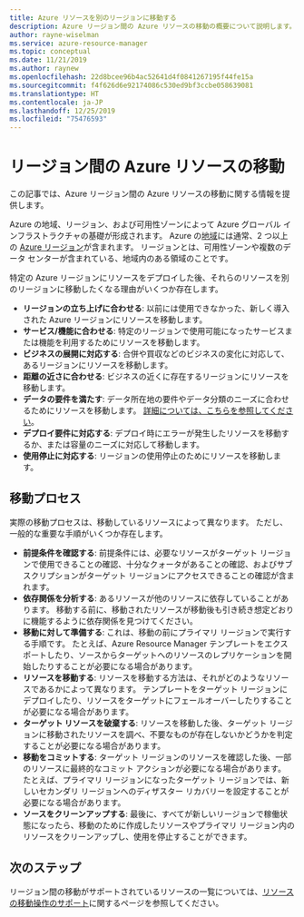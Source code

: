 ```yaml
---
title: Azure リソースを別のリージョンに移動する
description: Azure リージョン間の Azure リソースの移動の概要について説明します。
author: rayne-wiselman
ms.service: azure-resource-manager
ms.topic: conceptual
ms.date: 11/21/2019
ms.author: raynew
ms.openlocfilehash: 22d8bcee96b4ac52641d4f0841267195f44fe15a
ms.sourcegitcommit: f4f626d6e92174086c530ed9bf3ccbe058639081
ms.translationtype: HT
ms.contentlocale: ja-JP
ms.lasthandoff: 12/25/2019
ms.locfileid: "75476593"
---
```

# <a name="moving-azure-resources-across-regions"></a>リージョン間の Azure リソースの移動

この記事では、Azure リージョン間の Azure リソースの移動に関する情報を提供します。

Azure の地域、リージョン、および可用性ゾーンによって Azure グローバル インフラストラクチャの基礎が形成されます。 Azure の[地域](https://azure.microsoft.com/global-infrastructure/geographies/)には通常、2 つ以上の [Azure リージョン](https://azure.microsoft.com/global-infrastructure/regions/)が含まれます。 リージョンとは、可用性ゾーンや複数のデータ センターが含まれている、地域内のある領域のことです。 

特定の Azure リージョンにリソースをデプロイした後、それらのリソースを別のリージョンに移動したくなる理由がいくつか存在します。

- **リージョンの立ち上げに合わせる**: 以前には使用できなかった、新しく導入された Azure リージョンにリソースを移動します。
- **サービス/機能に合わせる**: 特定のリージョンで使用可能になったサービスまたは機能を利用するためにリソースを移動します。
- **ビジネスの展開に対応する**: 合併や買収などのビジネスの変化に対応して、あるリージョンにリソースを移動します。
- **距離の近さに合わせる**: ビジネスの近くに存在するリージョンにリソースを移動します。
- **データの要件を満たす**: データ所在地の要件やデータ分類のニーズに合わせるためにリソースを移動します。 [詳細については、こちらを参照してください](https://azure.microsoft.com/mediahandler/files/resourcefiles/achieving-compliant-data-residency-and-security-with-azure/Achieving_Compliant_Data_Residency_and_Security_with_Azure.pdf)。
- **デプロイ要件に対応する**: デプロイ時にエラーが発生したリソースを移動するか、または容量のニーズに対応して移動します。 
- **使用停止に対応する**: リージョンの使用停止のためにリソースを移動します。

## <a name="move-process"></a>移動プロセス

実際の移動プロセスは、移動しているリソースによって異なります。 ただし、一般的な重要な手順がいくつか存在します。

- **前提条件を確認する**: 前提条件には、必要なリソースがターゲット リージョンで使用できることの確認、十分なクォータがあることの確認、およびサブスクリプションがターゲット リージョンにアクセスできることの確認が含まれます。
- **依存関係を分析する**: あるリソースが他のリソースに依存していることがあります。 移動する前に、移動されたリソースが移動後も引き続き想定どおりに機能するように依存関係を見つけてください。
- **移動に対して準備する**: これは、移動の前にプライマリ リージョンで実行する手順です。 たとえば、Azure Resource Manager テンプレートをエクスポートしたり、ソースからターゲットへのリソースのレプリケーションを開始したりすることが必要になる場合があります。
- **リソースを移動する**: リソースを移動する方法は、それがどのようなリソースであるかによって異なります。 テンプレートをターゲット リージョンにデプロイしたり、リソースをターゲットにフェールオーバーしたりすることが必要になる場合があります。
- **ターゲット リソースを破棄する**: リソースを移動した後、ターゲット リージョンに移動されたリソースを調べ、不要なものが存在しないかどうかを判定することが必要になる場合があります。
- **移動をコミットする**: ターゲット リージョンのリソースを確認した後、一部のリソースに最終的なコミット アクションが必要になる場合があります。 たとえば、プライマリ リージョンになったターゲット リージョンでは、新しいセカンダリ リージョンへのディザスター リカバリーを設定することが必要になる場合があります。 
- **ソースをクリーンアップする**: 最後に、すべてが新しいリージョンで稼働状態になったら、移動のために作成したリソースやプライマリ リージョン内のリソースをクリーンアップし、使用を停止することができます。



## <a name="next-steps"></a>次のステップ

リージョン間の移動がサポートされているリソースの一覧については、[リソースの移動操作のサポート](region-move-support.md)に関するページを参照してください。
